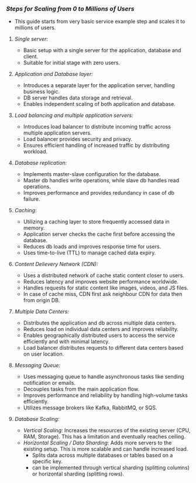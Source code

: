 ### *Steps for Scaling from 0 to Millions of Users*
- This guide starts from very basic service example step and scales it to millions of users.

1. *Single server:*
    - Basic setup with a single server for the application, database and client.
    - Suitable for initial stage with zero users.

2. *Application and Database layer:*
    - Introduces a separate layer for the application server, handling business logic.
    - DB server handles data storage and retrieval.
    - Enables independent scaling of both application and database.

3. *Load balancing and multiple application servers:*
    - Introduces load balancer to distribute incoming traffic across multiple application servers.
    - Load balancer provides security and privacy.
    - Ensures efficient handling of increased traffic by distributing workload.

4. *Database replication:*
    - Implements master-slave configuration for the database.
    - Master db handles write operations, while slave db handles read operations.
    - Improves performance and provides redundancy in case of db failure.

5. *Caching:*
    - Utilizing a caching layer to store frequently accessed data in memory.
    - Application server checks the cache first before accessing the database.
    - Reduces db loads and improves response time for users.
    - Uses time-to-live (TTL) to manage cached data expiry.

6. *Content Delievery Network (CDN):*
    - Uses a distributed network of cache static content closer to users.
    - Reduces latency and improves website performance worldwide.
    - Handles requests for static content like images, videos, and JS files.
    - In case of cache miss, CDN first ask neighbour CDN for data then from origin DB.

7. *Multiple Data Centers:*
    - Distributes the application and db across multiple data centers.
    - Reduces load on individual data centers and improves reliability.
    - Enables geographically distributed users to access the service efficiently and with minimal latency.
    - Load balancer distributes requests to different data centers based on user location.

8. *Messaging Queue:*
    - Uses messaging queue to handle asynchronous tasks like sending notification or emails.
    - Decouples tasks from the main application flow.
    - Improves performance and reliability by handling high-volume tasks efficiently.
    - Utilizes message brokers like Kafka, RabbitMQ, or SQS.

9. *Database Scaling:*
    - *Vertical Scaling:* Increases the resources of the existing server (CPU, RAM, Storage). This has a limitation and eventually reaches ceiling.
    - *Horizontal Scaling / Data Sharding:* Adds more servers to the existing setup. This is more scalable and can handle increased load.
        - Splits data across multiple databases or tables based on a specific key.
        - can be implemented through vertical sharding (splitting columns) or horizontal sharding (splitting rows).
